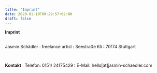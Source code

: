 ```yaml
---
title: "Imprint"
date: 2020-01-10T09:29:57+02:00
draft: false
---
```


**Imprint**  
&nbsp;

Jasmin Schädler
:   freelance artist
:   Seestra0e 65
:   70174 Stuttgart

&nbsp;

**Kontakt**
:   Telefon: 0151/ 24175429 
:   E-Mail: hello[at]jasmin-schaedler.com